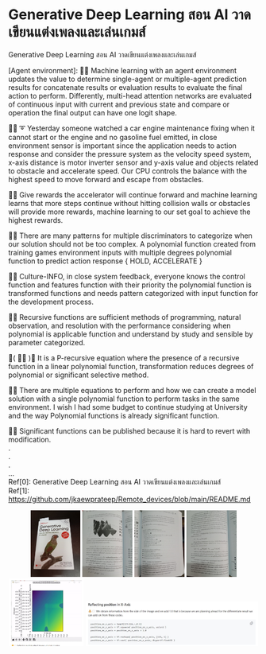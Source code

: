 # Generative Deep Learning สอน AI วาดเขียนแต่งเพลงและเล่นเกมส์
Generative Deep Learning สอน AI วาดเขียนแต่งเพลงและเล่นเกมส์

[Agent environment]: 🧸💬 Machine learning with an agent environment updates the value to determine single-agent or multiple-agent prediction results for concatenate results or evaluation results to evaluate the final action to perform. Differently, multi-head attention networks are evaluated of continuous input with current and previous state and compare or operation the final output can have one logit shape. </br>

🐑💬 ➰ Yesterday someone watched a car engine maintenance fixing when it cannot start or the engine and no gasoline fuel emitted, in close environment sensor is important since the application needs to action response and consider the pressure system as the velocity speed system, x-axis distance is motor inverter sensor and y-axis value and objects related to obstacle and accelerate speed. Our CPU controls the balance with the highest speed to move forward and escape from obstacles. </br>

🐐💬 Give rewards the accelerator will continue forward and machine learning learns that more steps continue without hitting collision walls or obstacles will provide more rewards, machine learning to our set goal to achieve the highest rewards. </br>

🤠💬 There are many patterns for multiple discriminators to categorize when our solution should not be too complex. A polynomial function created from training games environment inputs with multiple degrees polynomial function to predict action response { HOLD, ACCELERATE } </br>

🐯💬 Culture-INFO, in close system feedback, everyone knows the control function and features function with their priority the polynomial function is transformed functions and needs pattern categorized with input function for the development process. </br>

🦤💬 Recursive functions are sufficient methods of programming, natural observation, and resolution with the performance considering when polynomial is applicable function and understand by study and sensible by parameter categorized. </br>

💃( 👩‍🏫 )💬 It is a P-recursive equation where the presence of a recursive function in a linear polynomial function, transformation reduces degrees of polynomial or significant selective method. </br>

🦁💬 There are multiple equations to perform and how we can create a model solution with a single polynomial function to perform tasks in the same environment. I wish I had some budget to continue studying at University and the way Polynomial functions is already significant function. </br>

🦤💬 Significant functions can be published because it is hard to revert with modification. </br>
. </br>
. </br>
. </br>
... </br>
Ref[0]: Generative Deep Learning สอน AI วาดเขียนแต่งเพลงและเล่นเกมส์ </br>
Ref[1]: https://github.com/jkaewprateep/Remote_devices/blob/main/README.md </br>

<p align="center" width="100%">
    <img width="20%" src="https://github.com/jkaewprateep/Reading-notes/blob/main/0086.jpg"> 
    <img width="20%" src="https://github.com/jkaewprateep/Reading-notes/blob/main/0087.jpg"> 
    <img width="20%" src="https://github.com/jkaewprateep/Reading-notes/blob/main/0088.jpg"> 
    <img width="20%" src="https://github.com/jkaewprateep/Reading-notes/blob/main/0089.jpg"> </br>
    <img width="30%" src="https://github.com/jkaewprateep/Reading-notes/blob/main/0090.jpg">  
    <img width="69%" src="https://github.com/jkaewprateep/Reading-notes/blob/main/0091.jpg">  
</p>
